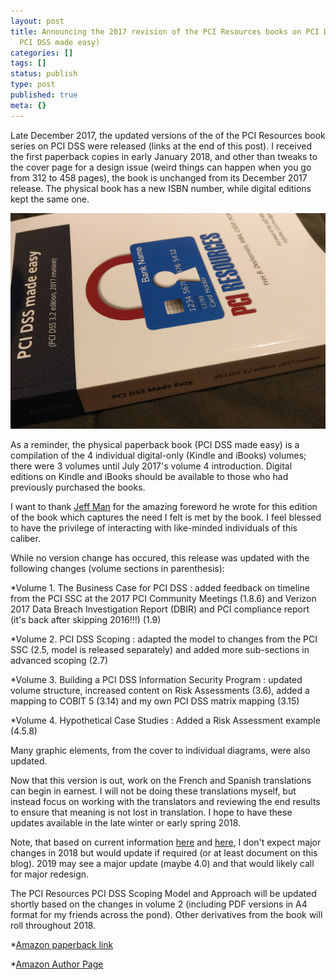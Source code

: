 ```yaml
---
layout: post
title: Announcing the 2017 revision of the PCI Resources books on PCI DSS (including
  PCI DSS made easy)
categories: []
tags: []
status: publish
type: post
published: true
meta: {}
---
```


Late December 2017, the updated versions of the of the PCI Resources book series on PCI DSS were released (links at the end of this post). I received the first paperback copies in early January 2018, and other than tweaks to the cover page for a design issue (weird things can happen when you go from 312 to 458 pages), the book is unchanged from its December 2017 release. The physical book has a new ISBN number, while digital editions kept the same one.
    
![2017book.png](/s//2017book.png)

<!--
![2017book.png](https://images.squarespace-cdn.com/content/v1/55934274e4b0d71f69d61a3c/1516157913322-6DN36Y7UX34KO79AWIXK/2017book.png)
-->

As a reminder, the physical paperback book (PCI DSS made easy) is a compilation of the 4 individual digital-only (Kindle and iBooks) volumes; there were 3 volumes until July 2017's volume 4 introduction. Digital editions on Kindle and iBooks should be available to those who had previously purchased the books.

I want to thank 
[Jeff Man](https://www.linkedin.com/in/jeffreyeman) for the amazing foreword he wrote for this edition of the book which captures the need I felt is met by the book. I feel blessed to have the privilege of interacting with like-minded individuals of this caliber.

While no version change has occured, this release was updated with the following changes (volume sections in parenthesis):

*Volume 1. The Business Case for PCI DSS : added feedback on timeline from the PCI SSC at the 2017 PCI Community Meetings (1.8.6) and Verizon 2017 Data Breach Investigation Report (DBIR) and PCI compliance report (it's back after skipping 2016!!!) (1.9)


*Volume 2. PCI DSS Scoping : adapted the model to changes from the PCI SSC (2.5, model is released separately) and added more sub-sections in advanced scoping (2.7)


*Volume 3. Building a PCI DSS Information Security Program : updated volume structure, increased content on Risk Assessments (3.6), added a mapping to COBIT 5 (3.14) and my own PCI DSS matrix mapping (3.15)


*Volume 4. Hypothetical Case Studies : Added a Risk Assessment example (4.5.8)

Many graphic elements, from the cover to individual diagrams, were also updated.

Now that this version is out, work on the French and Spanish translations can begin in earnest. I will not be doing these translations myself, but instead focus on working with the translators and reviewing the end results to ensure that meaning is not lost in translation. I hope to have these updates available in the late winter or early spring 2018.

Note, that based on current information 
[here](https://pciguru.wordpress.com/2017/12/11/q4-2017-qsa-update/) and 
[here](https://pciguru.wordpress.com/2017/10/26/interesting-tidbits-out-of-the-pci-european-community-meeting-assessors-session/), I don't expect major changes in 2018 but would update if required (or at least document on this blog). 2019 may see a major update (maybe 4.0) and that would likely call for major redesign.

The PCI Resources PCI DSS Scoping Model and Approach will be updated shortly based on the changes in volume 2 (including PDF versions in A4 format for my friends across the pond). Other derivatives from the book will roll throughout 2018.

*[Amazon paperback link](https://www.amazon.com/PCI-DSS-Made-Easy-2017/dp/0994837496/ref=asap_bc?ie=UTF8)

*[Amazon Author Page](https://www.amazon.com/Yves-B.-Desharnais/e/B012KZCNTI)
